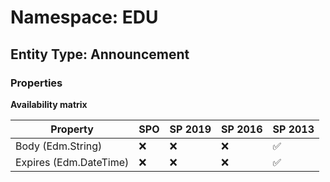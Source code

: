 # Namespace: EDU

## Entity Type: Announcement

### Properties

**Availability matrix**

Property | SPO | SP 2019 | SP 2016 | SP 2013
----------|-----|---------|---------|--------
Body (Edm.String) | ❌ | ❌ | ❌ | ✅
Expires (Edm.DateTime) | ❌ | ❌ | ❌ | ✅

